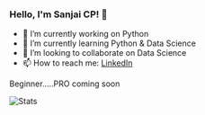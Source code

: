 ### Hello, I'm Sanjai CP! 👋

- 🔭 I’m currently working on Python
- 🌱 I’m currently learning Python & Data Science
- 👯 I’m looking to collaborate on Data Science
- 📫 How to reach me: [LinkedIn](www.linkedin.com/in/sanjai-cp)

Beginner.....PRO coming soon



![Stats](https://github-readme-stats.vercel.app/api?username=SanjaiCP14&&show_icons=true&title_color=ffffff&icon_color=bb2acf&text_color=daf7dc&bg_color=151515)
